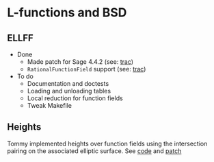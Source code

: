 

# L-functions and BSD


## ELLFF

* Done 
   * Made patch for Sage 4.4.2 (see: <a class="http" href="http://trac.sagemath.org/sage_trac/ticket/9057">trac</a>) 
   * `RationalFunctionField` support (see: <a class="http" href="http://trac.sagemath.org/sage_trac/ticket/9054">trac</a>) 
* To do 
   * Documentation and doctests 
   * Loading and unloading tables 
   * Local reduction for function fields 
   * Tweak Makefile 

## Heights

Tommy implemented heights over function fields using the intersection pairing on the associated elliptic surface. See <a href="daysff/lfcn-bsd/occhipinti-heights-ff.sage">code</a> and <a class="http" href="http://trac.sagemath.org/sage_trac/ticket/9095">patch</a> 
